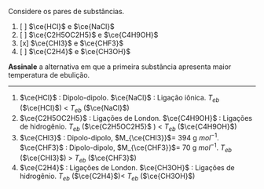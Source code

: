 Considere os pares de substâncias.

1. [ ] $\ce{HCl}$ e $\ce{NaCl}$
2. [ ] $\ce{C2H5OC2H5}$ e $\ce{C4H9OH}$
3. [x] $\ce{CHI3}$ e $\ce{CHF3}$
4. [ ] $\ce{C2H4}$ e $\ce{CH3OH}$

**Assinale** a alternativa em que a primeira substância apresenta maior temperatura de ebulição.

---

1. $\ce{HCl}$ : Dipolo-dipolo. $\ce{NaCl}$ : Ligação iônica. $T_{eb}$ ($\ce{HCl}$) < $T_{eb}$ ($\ce{NaCl}$)
2. $\ce{C2H5OC2H5}$ : Ligações de London. $\ce{C4H9OH}$ : Ligações de hidrogênio. $T_{eb}$ ($\ce{C2H5OC2H5}$ ) < $T_{eb}$ ($\ce{C4H9OH}$)
3. $\ce{CHI3}$ : Dipolo-dipolo, $M_{\ce{CHI3}}$= 394 g $mol^{-1}$. $\ce{CHF3}$ : Dipolo-dipolo, $M_{\ce{CHF3}}$= 70 g $mol^{-1}$. $T_{eb}$ ($\ce{CHI3}$) > $T_{eb}$ ($\ce{CHF3}$)
4. $\ce{C2H4}$ : Ligações de London. $\ce{CH3OH}$ : Ligações de hidrogênio. $T_{eb}$ ($\ce{C2H4}$)< $T_{eb}$ ($\ce{CH3OH}$)

